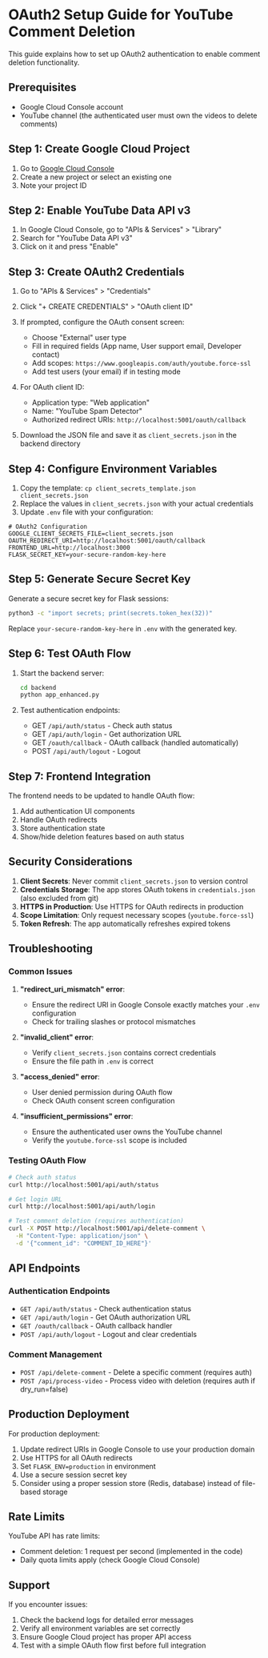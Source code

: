 # OAuth2 Setup Guide for YouTube Comment Deletion

This guide explains how to set up OAuth2 authentication to enable comment deletion functionality.

## Prerequisites

- Google Cloud Console account
- YouTube channel (the authenticated user must own the videos to delete comments)

## Step 1: Create Google Cloud Project

1. Go to [Google Cloud Console](https://console.cloud.google.com/)
2. Create a new project or select an existing one
3. Note your project ID

## Step 2: Enable YouTube Data API v3

1. In Google Cloud Console, go to "APIs & Services" > "Library"
2. Search for "YouTube Data API v3"
3. Click on it and press "Enable"

## Step 3: Create OAuth2 Credentials

1. Go to "APIs & Services" > "Credentials"
2. Click "+ CREATE CREDENTIALS" > "OAuth client ID"
3. If prompted, configure the OAuth consent screen:
   - Choose "External" user type
   - Fill in required fields (App name, User support email, Developer contact)
   - Add scopes: `https://www.googleapis.com/auth/youtube.force-ssl`
   - Add test users (your email) if in testing mode

4. For OAuth client ID:
   - Application type: "Web application"
   - Name: "YouTube Spam Detector"
   - Authorized redirect URIs: `http://localhost:5001/oauth/callback`

5. Download the JSON file and save it as `client_secrets.json` in the backend directory

## Step 4: Configure Environment Variables

1. Copy the template: `cp client_secrets_template.json client_secrets.json`
2. Replace the values in `client_secrets.json` with your actual credentials
3. Update `.env` file with your configuration:

```env
# OAuth2 Configuration
GOOGLE_CLIENT_SECRETS_FILE=client_secrets.json
OAUTH_REDIRECT_URI=http://localhost:5001/oauth/callback
FRONTEND_URL=http://localhost:3000
FLASK_SECRET_KEY=your-secure-random-key-here
```

## Step 5: Generate Secure Secret Key

Generate a secure secret key for Flask sessions:

```bash
python3 -c "import secrets; print(secrets.token_hex(32))"
```

Replace `your-secure-random-key-here` in `.env` with the generated key.

## Step 6: Test OAuth Flow

1. Start the backend server:
   ```bash
   cd backend
   python app_enhanced.py
   ```

2. Test authentication endpoints:
   - GET `/api/auth/status` - Check auth status
   - GET `/api/auth/login` - Get authorization URL
   - GET `/oauth/callback` - OAuth callback (handled automatically)
   - POST `/api/auth/logout` - Logout

## Step 7: Frontend Integration

The frontend needs to be updated to handle OAuth flow:

1. Add authentication UI components
2. Handle OAuth redirects
3. Store authentication state
4. Show/hide deletion features based on auth status

## Security Considerations

1. **Client Secrets**: Never commit `client_secrets.json` to version control
2. **Credentials Storage**: The app stores OAuth tokens in `credentials.json` (also excluded from git)
3. **HTTPS in Production**: Use HTTPS for OAuth redirects in production
4. **Scope Limitation**: Only request necessary scopes (`youtube.force-ssl`)
5. **Token Refresh**: The app automatically refreshes expired tokens

## Troubleshooting

### Common Issues

1. **"redirect_uri_mismatch" error**:
   - Ensure the redirect URI in Google Console exactly matches your `.env` configuration
   - Check for trailing slashes or protocol mismatches

2. **"invalid_client" error**:
   - Verify `client_secrets.json` contains correct credentials
   - Ensure the file path in `.env` is correct

3. **"access_denied" error**:
   - User denied permission during OAuth flow
   - Check OAuth consent screen configuration

4. **"insufficient_permissions" error**:
   - Ensure the authenticated user owns the YouTube channel
   - Verify the `youtube.force-ssl` scope is included

### Testing OAuth Flow

```bash
# Check auth status
curl http://localhost:5001/api/auth/status

# Get login URL
curl http://localhost:5001/api/auth/login

# Test comment deletion (requires authentication)
curl -X POST http://localhost:5001/api/delete-comment \
  -H "Content-Type: application/json" \
  -d '{"comment_id": "COMMENT_ID_HERE"}'
```

## API Endpoints

### Authentication Endpoints

- `GET /api/auth/status` - Check authentication status
- `GET /api/auth/login` - Get OAuth authorization URL
- `GET /oauth/callback` - OAuth callback handler
- `POST /api/auth/logout` - Logout and clear credentials

### Comment Management

- `POST /api/delete-comment` - Delete a specific comment (requires auth)
- `POST /api/process-video` - Process video with deletion (requires auth if dry_run=false)

## Production Deployment

For production deployment:

1. Update redirect URIs in Google Console to use your production domain
2. Use HTTPS for all OAuth redirects
3. Set `FLASK_ENV=production` in environment
4. Use a secure session secret key
5. Consider using a proper session store (Redis, database) instead of file-based storage

## Rate Limits

YouTube API has rate limits:
- Comment deletion: 1 request per second (implemented in the code)
- Daily quota limits apply (check Google Cloud Console)

## Support

If you encounter issues:
1. Check the backend logs for detailed error messages
2. Verify all environment variables are set correctly
3. Ensure Google Cloud project has proper API access
4. Test with a simple OAuth flow first before full integration